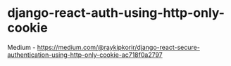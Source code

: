 # django-react-auth-using-http-only-cookie
Medium - https://medium.com/@raykipkorir/django-react-secure-authentication-using-http-only-cookie-ac718f0a2797

